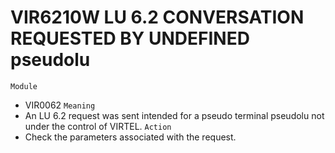 # VIR6210W LU 6.2 CONVERSATION REQUESTED BY UNDEFINED pseudolu
`Module`
- VIR0062
`Meaning`
- An LU 6.2 request was sent intended for a pseudo terminal pseudolu not under the control of VIRTEL.
`Action`
- Check the parameters associated with the request.
